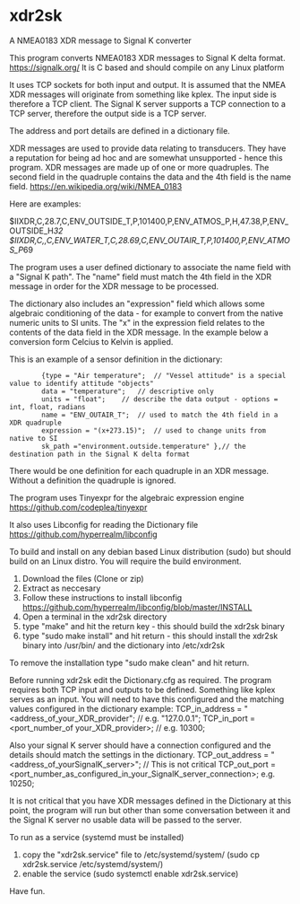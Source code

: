 # xdr2sk
A NMEA0183 XDR message to Signal K converter

This program converts NMEA0183 XDR messages to Signal K delta format. https://signalk.org/
It is C based and should compile on any Linux platform

It uses TCP sockets for both input and output. It is assumed that the NMEA XDR messages will originate from something like kplex.
The input side is therefore a TCP client.
The Signal K server supports a TCP connection to a TCP server, therefore the output side is a TCP server.

The address and port details are defined in a dictionary file.

XDR messages are used to provide data relating to transducers. They have a reputation for being ad hoc and are somewhat unsupported - hence this program. XDR messages are made up of one or more quadruples. The second field in the quadruple contains the data and the 4th field is the name field. https://en.wikipedia.org/wiki/NMEA_0183

Here are examples:

$IIXDR,C,28.7,C,ENV_OUTSIDE_T,P,101400,P,ENV_ATMOS_P,H,47.38,P,ENV_OUTSIDE_H*32
$IIXDR,C,,C,ENV_WATER_T,C,28.69,C,ENV_OUTAIR_T,P,101400,P,ENV_ATMOS_P*69

The program uses a user defined dictionary to associate the name field with a "Signal K path". The "name" field must match the 4th field in the XDR message in order for the XDR message to be processed.

The dictionary also includes an "expression" field which allows some algebraic conditioning of the data - for example to convert from the native numeric units to SI units. The "x" in the expression field relates to the contents of the data field in the XDR message. In the example below a conversion form Celcius to Kelvin is applied. 

This is an example of a sensor definition in the dictionary:

			{type = "Air temperature";  // "Vessel attitude" is a special value to identify attitude "objects"
			data = "temperature";	// descriptive only
			units = "float";	// describe the data output - options = int, float, radians
			name = "ENV_OUTAIR_T";	// used to match the 4th field in a XDR quadruple
			expression = "(x+273.15)";	// used to change units from native to SI
			sk_path ="environment.outside.temperature" },// the destination path in the Signal K delta format

There would be one definition for each quadruple in an XDR message. Without a definition the quadruple is ignored. 

The program uses Tinyexpr for the algebraic expression engine
https://github.com/codeplea/tinyexpr

It also uses Libconfig for reading the Dictionary file
https://github.com/hyperrealm/libconfig

To build and install on any debian based Linux distribution (sudo) but should build on an Linux distro. You will require the build environment.

1) Download the files (Clone or zip)
2) Extract as neccesary
3) Follow these instructions to install libconfig https://github.com/hyperrealm/libconfig/blob/master/INSTALL
4) Open a terminal in the xdr2sk directory
5) type "make" and hit the return key - this should build the xdr2sk binary
6) type "sudo make install" and hit return - this should install the xdr2sk binary into /usr/bin/ and the dictionary into /etc/xdr2sk

To remove the installation type "sudo make clean" and hit return. 

Before running xdr2sk edit the Dictionary.cfg as required. The program requires both TCP input and outputs to be defined. Something like kplex serves as an input. You will need to have this configured and the matching values configured in the dictionary example:
TCP_in_address = "<address_of_your_XDR_provider"; // e.g. "127.0.0.1"; 
TCP_in_port = <port_number_of your_XDR_provider>; // e.g. 10300;

Also your signal K server should have a connection configured and the details should match the settings in the dictionary.
TCP_out_address = "<address_of_yourSignalK_server>"; // This is not critical
TCP_out_port = <port_number_as_configured_in_your_SignalK_server_connection>; e.g. 10250;

It is not critical that you have XDR messages defined in the Dictionary at this point, the program will run but other than some conversation between it and the Signal K server no usable data will be passed to the server.

To run as a service (systemd must be installed)
1) copy the "xdr2sk.service" file to /etc/systemd/system/ (sudo cp xdr2sk.service /etc/systemd/system/)
2) enable the service (sudo systemctl enable xdr2sk.service)

Have fun.

